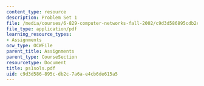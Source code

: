 ```yaml
---
content_type: resource
description: Problem Set 1
file: /media/courses/6-829-computer-networks-fall-2002/c9d3d586895cdb2c7a6ae4cb6de615a5_ps1sols.pdf
file_type: application/pdf
learning_resource_types:
- Assignments
ocw_type: OCWFile
parent_title: Assignments
parent_type: CourseSection
resourcetype: Document
title: ps1sols.pdf
uid: c9d3d586-895c-db2c-7a6a-e4cb6de615a5
---
```

